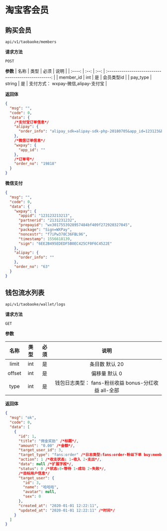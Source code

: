 # 淘宝客会员

## 购买会员

`api/v1/taobaoke/members`

**请求方法**

`POST`

**参数**
|  名称  | 类型 | 必须 |                         说明                         |
| :----: | :--: | :--: | :--------------------------------------------------: |
| member_id  | int  |  是  |                    会员类型id                   |
|  pay_type  | string  |  是  | 支付方式： wxpay-微信,alipay-支付宝 |

**返回体**

```json
{
  "msg": "",
  "code": 0,
  "data": {
    /*支付宝订单信息*/
    "alipay": {
      "order_info": "alipay_sdk=alipay-sdk-php-20180705&app_id=123123&biz_content=%7B%22timeout_express%22%3A%225m%22%2C%22out_trade_no%22%3A%22W19818%22%2C%22subject%22%3A%22%5Cu8d2d%5Cu4e70%5Cu4e00%5Cu952e%5Cu6536%5Cu53d6%5Cu77ff%5Cu77f3%22%2C%22product_code%22%3A%22QUICK_MSECURITY_PAY%22%2C%22total_amount%22%3A%220.01%22%2C%22body%22%3A%22%5Cu8d2d%5Cu4e70%5Cu4e00%5Cu952e%5Cu16536%5Cu53d6%5Cu77ff%5Cu77f3%5Cu7279%5Cu67431%5Cu4e2a%5Cu6708%22%7D&charset=UTF-8&format=json&method=alipay.trade.app.pay&sign_type=RSA2&timestamp=2019-04-29+13%3A39%3A38&version=1.0&sign=NGWBZUzLq%2BA60WEFoxET8lKnLIQGelz%2FBYX7u8dj%2BsYgvQzvSsDK2jPlu6IAR0bYRBrziaisLebst5DLBCsjkNZofEjyBopUfPIVA7FHHXpUQ5qPAcTC6Q5n0fNWC6%2BEJpG8Ly1tJhaMOl6Z3H8nwoITH%2BPah3%2Bh%2F5Mm26XOwU0jhC60ogUKgtWFrDsuIhspcAVmv6Xf%2FHO%2Ftxu4lCet6zJGBgcOUw3Obtiq1uTBWIziWecH1FW%2BGpCSWCrbDU2AEaAGjbMMYmaMIBNyGzxFqr8tkhe3Q47nzkWOrmYYzkgMBRBzc2FuJ%2BwWH5cezI6L3nrJJVFOPLclM2KJ1BQHww%3D%3D"
    },
    /*微信订单信息*/
    "wxpay": {
      "app_id": ""
    },
    /*订单号*/
    "order_no": "19818"
  }
}
```

**微信支付**

```json
{
  "msg": "",
  "code": 0,
  "data": {
    "wxpay": {
      "appid": "123123213213",
      "partnerid": "2131231232",
      "prepayid": "wx3017553928957484bf409f272920327045",
      "package": "Sign=WXPay",
      "noncestr": "f7iPw378C36FBL96",
      "timestamp": 1556618139,
      "sign": "6EE2B495EDEDF5B0EC425CF0F6C4522E"
    },
    "alipay": {
      "order_info": ""
    },
    "order_no": "63"
  }
}
```

## 钱包流水列表

`api/v1/taobaoke/wallet/logs`

**请求方法**

`GET`

**参数**

|  名称  | 类型 | 必须 |                         说明                         |
| :----: | :--: | :--: | :--------------------------------------------------: |
| limit  | int  |  是  |                    条目数 默认 20                    |
| offset | int  |  是  |                    偏移量 默认 0                     |
|  type  | int  |  是  | 钱包日志类型： fans-粉丝收益 bonus-分红收益 all-全部 |

**返回体**

```json
{
  "msg": "ok",
  "code": 0,
  "data": [
    {
      "id": 1,
      "title": "佣金奖励" /*标题*/,
      "amount": "0.00" /*金额*/,
      "target_user_id": 3,
      "target_type": "fans:order" /*日志类型:fans:order-粉丝下单 buy:member-购买会员 bonus-分红*/,
      "action": 1 /*收支状态: 1-收入 2-支出*/,
      "data": null /*扩展字段*/,
      "status": 0 /*状态:0-等待 1-成功 2-失败*/,
      /*目标用户信息*/
      "target_user": {
        "id": 3,
        "name": "哈哈哈",
        "avatar": null,
        "sex": 0
      },
      "created_at": "2020-01-01 12:22:11",
      "updated_at": "2020-01-01 12:22:11" /*时间*/
    }
  ]
}
```
